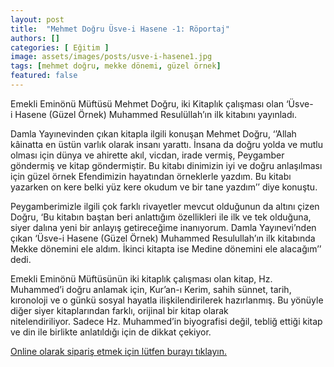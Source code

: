 ```yaml
---
layout: post
title:  "Mehmet Doğru Üsve-i Hasene -1: Röportaj"
authors: []
categories: [ Eğitim ]
image: assets/images/posts/usve-i-hasene1.jpg
tags: [mehmet doğru, mekke dönemi, güzel örnek]
featured: false
---
```

Emekli Eminönü Müftüsü Mehmet Doğru, iki Kitaplık çalışması olan ‘Üsve-i Hasene (Güzel Örnek) Muhammed Resulüllah’ın ilk kitabını yayınladı.

Damla Yayınevinden çıkan kitapla ilgili konuşan Mehmet Doğru, ‘’Allah kâinatta en üstün varlık olarak insanı yarattı. İnsana da doğru yolda ve mutlu olması için dünya ve ahirette akıl, vicdan, irade vermiş, Peygamber göndermiş ve kitap göndermiştir. Bu kitabı dinimizin iyi ve doğru anlaşılması için güzel örnek Efendimizin hayatından örneklerle yazdım. Bu kitabı yazarken on kere belki yüz kere okudum ve bir tane yazdım’’ diye konuştu.

Peygamberimizle ilgili çok farklı rivayetler mevcut olduğunun da altını çizen Doğru, ‘Bu kitabın baştan beri anlattığım özellikleri ile ilk ve tek olduğuna, siyer dalına yeni bir anlayış getireceğime inanıyorum. Damla Yayınevi’nden çıkan ‘Üsve-i Hasene (Güzel Örnek) Muhammed Resulullah’ın ilk kitabında Mekke dönemini ele aldım. İkinci kitapta ise Medine dönemini ele alacağım’’ dedi.

Emekli Eminönü Müftüsünün iki kitaplık çalışması olan kitap, Hz. Muhammed’i doğru anlamak için, Kur’an-ı Kerim, sahih sünnet, tarih, kıronoloji ve o günkü sosyal hayatla ilişkilendirilerek hazırlanmış. Bu yönüyle diğer siyer kitaplarından farklı, orijinal bir kitap olarak nitelendiriliyor. Sadece Hz. Muhammed’in biyografisi değil, tebliğ ettiği kitap ve din ile birlikte anlatıldığı için de dikkat çekiyor.

<a href="https://www.damlayayinevi.com.tr/usve-i-hasene-muhammed-resulullah-1-mekke-donemi" target="_blank">Online olarak sipariş etmek için lütfen burayı tıklayın.</a>